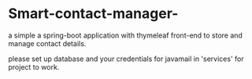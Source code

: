 # Smart-contact-manager-
a simple a spring-boot application with thymeleaf front-end to store and manage contact details.  

please set up database and your credentials for javamail in 'services' for project to work.
